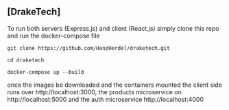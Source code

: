 ## [DrakeTech]

To run both servers (Express.js) and client (React.js) simply clone this repo and run the docker-compose file

`git clone https://github.com/HanzHerdel/draketech.git`

`cd draketech`

`docker-compose up --build`

once the images be downloaded and the containers mounted the client side runs over http://localhost:3000, the products microservice on http://localhost:5000 and the auth microservice http://localhost:4000